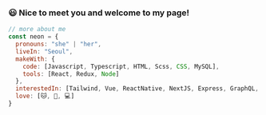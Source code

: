 ### 😃 Nice to meet you and welcome to my page!   

```js
// more about me
const neon = {
  pronouns: "she" | "her",
  liveIn: "Seoul",
  makeWith: {
    code: [Javascript, Typescript, HTML, Scss, CSS, MySQL],
    tools: [React, Redux, Node]
  },
  interestedIn: [Tailwind, Vue, ReactNative, NextJS, Express, GraphQL, Python, DataVisualization],
  love: [🐱, 🧩, 💻]
}
```

